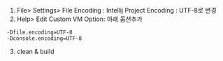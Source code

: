 1. File> Settings> File Encoding : Intellij Project Encoding : UTF-8로 변경
2. Help> Edit Custom VM Option: 아래 옵션추가
```vm option
-Dfile.encoding=UTF-8
-Dconsole.encoding=UTF-8
```
3. clean & build